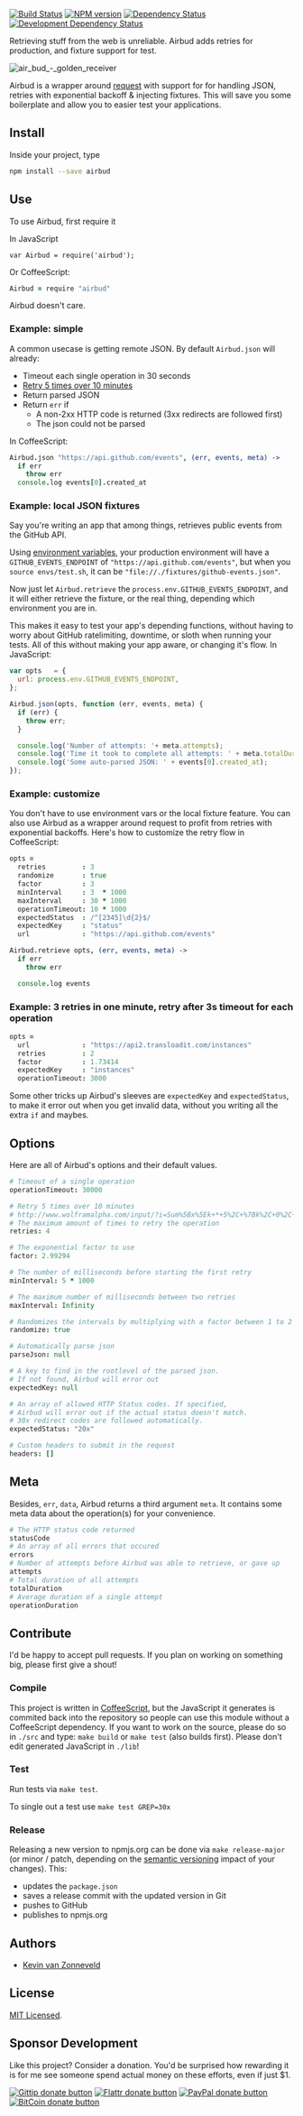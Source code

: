 <!-- badges/ -->
[![Build Status](https://secure.travis-ci.org/kvz/airbud.png?branch=master)](http://travis-ci.org/kvz/airbud "Check this project's build status on TravisCI")
[![NPM version](http://badge.fury.io/js/airbud.png)](https://npmjs.org/package/airbud "View this project on NPM")
[![Dependency Status](https://david-dm.org/kvz/airbud.png?theme=shields.io)](https://david-dm.org/kvz/airbud)
[![Development Dependency Status](https://david-dm.org/kvz/airbud/dev-status.png?theme=shields.io)](https://david-dm.org/kvz/airbud#info=devDependencies)
<!-- /badges -->

Retrieving stuff from the web is unreliable. Airbud adds retries for production, and fixture support for test.

![air_bud_-_golden_receiver](https://cloud.githubusercontent.com/assets/26752/3387034/c4cc56d0-fc79-11e3-8d0a-09ef9280bb0f.jpg)

Airbud is a wrapper around [request](https://www.npmjs.org/package/request) with support for for handling JSON, retries with exponential backoff &amp; injecting fixtures. This will save you some boilerplate and allow you to easier test your applications.

## Install

Inside your project, type

```bash
npm install --save airbud
```

## Use

To use Airbud, first require it

In JavaScript

```
var Airbud = require('airbud');
```

Or CoffeeScript:

```coffeescript
Airbud = require "airbud"
```

Airbud doesn't care.

### Example: simple

A common usecase is getting remote JSON. By default `Airbud.json` will already:

  - Timeout each single operation in 30 seconds
  - [Retry 5 times over 10 minutes](http://www.wolframalpha.com/input/?i=Sum%5Bx%5Ek+*+5%2C+%7Bk%2C+0%2C+4%7D%5D+%3D+10+*+60+%26%26+x+%3E+0)
  - Return parsed JSON
  - Return `err` if
    - A non-2xx HTTP code is returned (3xx redirects are followed first)
    - The json could not be parsed

In CoffeeScript:

```coffeescript
Airbud.json "https://api.github.com/events", (err, events, meta) ->
  if err
    throw err
  console.log events[0].created_at
```

### Example: local JSON fixtures

Say you're writing an app that among things, retrieves public events from the GitHub API.

Using [environment variables](https://github.com/kvz/environmental), your production environment will have a `GITHUB_EVENTS_ENDPOINT` of `"https://api.github.com/events"`, but when you `source envs/test.sh`, it can be `"file://./fixtures/github-events.json"`.

Now just let `Airbud.retrieve` the `process.env.GITHUB_EVENTS_ENDPOINT`, and it will either retrieve the fixture, or the real thing, depending which environment you are in.

This makes it easy to test your app's depending functions, without having to worry about GitHub ratelimiting, downtime, or sloth when running your tests. All of this without making your app aware, or changing it's flow. In JavaScript:

```javascript
var opts   = {
  url: process.env.GITHUB_EVENTS_ENDPOINT,
};

Airbud.json(opts, function (err, events, meta) {
  if (err) {
    throw err;
  }

  console.log('Number of attempts: '+ meta.attempts);
  console.log('Time it took to complete all attempts: ' + meta.totalDuration);
  console.log('Some auto-parsed JSON: ' + events[0].created_at);
});
```

### Example: customize

You don't have to use environment vars or the local fixture feature. You can also use Airbud as a wrapper around request to profit from retries with exponential backoffs. Here's how to customize the retry flow in CoffeeScript:

```coffeescript
opts =
  retries         : 3
  randomize       : true
  factor          : 3
  minInterval     : 3  * 1000
  maxInterval     : 30 * 1000
  operationTimeout: 10 * 1000
  expectedStatus  : /^[2345]\d{2}$/
  expectedKey     : "status"
  url             : "https://api.github.com/events"

Airbud.retrieve opts, (err, events, meta) ->
  if err
    throw err

  console.log events
```


### Example: 3 retries in one minute, retry after 3s timeout for each operation

```coffeescript
opts =
  url             : "https://api2.transloadit.com/instances"
  retries         : 2
  factor          : 1.73414
  expectedKey     : "instances"
  operationTimeout: 3000
```

Some other tricks up Airbud's sleeves are `expectedKey` and `expectedStatus`, to make it error out when you get invalid data, without you writing all the extra `if` and maybes.


## Options

Here are all of Airbud's options and their default values.

```coffeescript
# Timeout of a single operation
operationTimeout: 30000

# Retry 5 times over 10 minutes
# http://www.wolframalpha.com/input/?i=Sum%5Bx%5Ek+*+5%2C+%7Bk%2C+0%2C+4%7D%5D+%3D+10+*+60+%26%26+x+%3E+0
# The maximum amount of times to retry the operation
retries: 4

# The exponential factor to use
factor: 2.99294

# The number of milliseconds before starting the first retry
minInterval: 5 * 1000

# The maximum number of milliseconds between two retries
maxInterval: Infinity

# Randomizes the intervals by multiplying with a factor between 1 to 2
randomize: true

# Automatically parse json
parseJson: null

# A key to find in the rootlevel of the parsed json.
# If not found, Airbud will error out
expectedKey: null

# An array of allowed HTTP Status codes. If specified,
# Airbud will error out if the actual status doesn't match.
# 30x redirect codes are followed automatically.
expectedStatus: "20x"

# Custom headers to submit in the request
headers: []
```

## Meta

Besides, `err`, `data`, Airbud returns a third argument `meta`. It contains some meta data about the operation(s) for your convenience.

```coffeescript
# The HTTP status code returned
statusCode
# An array of all errors that occured
errors
# Number of attempts before Airbud was able to retrieve, or gave up
attempts
# Total duration of all attempts
totalDuration
# Average duration of a single attempt
operationDuration
```

## Contribute

I'd be happy to accept pull requests. If you plan on working on something big, please first give a shout!

### Compile

This project is written in [CoffeeScript](http://coffeescript.org/), but the JavaScript it generates is commited back into the repository so people can use this module without a CoffeeScript dependency. If you want to work on the source, please do so in `./src` and type: `make build` or `make test` (also builds first). Please don't edit generated JavaScript in `./lib`!

### Test

Run tests via `make test`.

To single out a test use `make test GREP=30x`

### Release

Releasing a new version to npmjs.org can be done via `make release-major` (or minor / patch, depending on the [semantic versioning](http://semver.org/) impact of your changes). This:

 - updates the `package.json`
 - saves a release commit with the updated version in Git
 - pushes to GitHub
 - publishes to npmjs.org

## Authors

* [Kevin van Zonneveld](https://twitter.com/kvz)

## License

[MIT Licensed](LICENSE).

## Sponsor Development

Like this project? Consider a donation.
You'd be surprised how rewarding it is for me see someone spend actual money on these efforts, even if just $1.

<!-- badges/ -->
[![Gittip donate button](http://img.shields.io/gittip/kvz.png)](https://www.gittip.com/kvz/ "Sponsor the development of airbud via Gittip")
[![Flattr donate button](http://img.shields.io/flattr/donate.png?color=yellow)](https://flattr.com/submit/auto?user_id=kvz&url=https://github.com/kvz/airbud&title=airbud&language=&tags=github&category=software "Sponsor the development of airbud via Flattr")
[![PayPal donate button](http://img.shields.io/paypal/donate.png?color=yellow)](https://www.paypal.com/cgi-bin/webscr?cmd=_donations&business=kevin%40vanzonneveld%2enet&lc=NL&item_name=Open%20source%20donation%20to%20Kevin%20van%20Zonneveld&currency_code=USD&bn=PP-DonationsBF%3abtn_donate_SM%2egif%3aNonHosted "Sponsor the development of airbud via Paypal")
[![BitCoin donate button](http://img.shields.io/bitcoin/donate.png?color=yellow)](https://coinbase.com/checkouts/19BtCjLCboRgTAXiaEvnvkdoRyjd843Dg2 "Sponsor the development of airbud via BitCoin")
<!-- /badges -->
